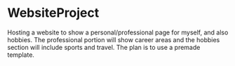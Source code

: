 # WebsiteProject

Hosting a website to show a personal/professional page for myself, and also hobbies. The professional portion will show career areas and the hobbies section will include sports and travel.
The plan is to use a premade template.
